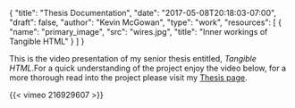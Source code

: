 {
	"title": "Thesis Documentation",
	"date": "2017-05-08T20:18:03-07:00",
	"draft": false,
	"author": "Kevin McGowan",
	"type": "work",
	"resources": [
		{
			"name": "primary_image",
			"src": "wires.jpg",
			"title": "Inner workings of Tangible HTML"
		}
	]
}

This is the video presentation of my senior thesis entitled, *Tangible HTML*.For a quick understanding of the project enjoy the video below, for a more thorough read into the project please visit my [Thesis page](http://kevin-mcgowan.com/thesis/).

{{< vimeo 216929607 >}}
